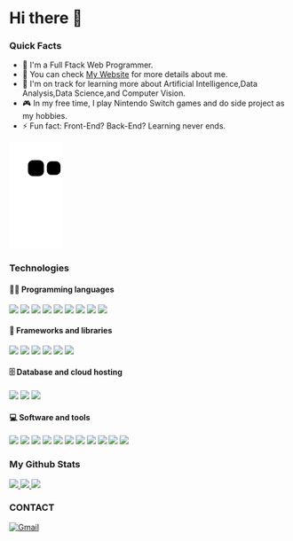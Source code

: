 # Hi there 👋
### Quick Facts
- 🔭  I'm a Full Ftack Web Programmer.
- 💬 You can check [My Website](https://hsu-hui.github.io/Resume/index.html) for more details about me.
- 🌱  I'm on track for learning more about Artificial Intelligence,Data Analysis,Data Science,and Computer Vision.
- 🎮  In my free time, I play Nintendo Switch games and do side project as my hobbies.
- ⚡ Fun fact: Front-End? Back-End? Learning never ends.

<!--
**Hsu-Hui/Hsu-Hui** is a ✨ _special_ ✨ repository because its `README.md` (this file) appears on your GitHub profile.

Here are some ideas to get you started:

- 🔭 I’m currently working on ...
- 🌱 I’m currently learning ...
- 👯 I’m looking to collaborate on ...
- 🤔 I’m looking for help with ...
- 💬 Ask me about ...
- 📫 How to reach me: ...
- 😄 Pronouns: ...
- ⚡ Fun fact: ...
-->

![snake svg](https://github.com/Hsu-Hui/Hsu-Hui/blob/output/github-contribution-grid-snake.svg)

### Technologies

#### 👩‍💻 Programming languages
<img src='https://img.shields.io/badge/JavaScript-F7DF1E?style=for-the-badge&logo=javascript&logoColor=black' height='25px'>
<img src='https://img.shields.io/badge/HTML5-E34F26?style=for-the-badge&logo=html5&logoColor=white' height='25px'>
<img src='https://img.shields.io/badge/bootstrap-%23563D7C.svg?style=for-the-badge&logo=bootstrap&logoColor=white' height='25px'>
<img src='https://img.shields.io/badge/CSS-239120?&style=for-the-badge&logo=css3&logoColor=white' 
height='25px'>
<img src='https://img.shields.io/badge/-Vue.js-%232c3e50?style=for-the-badge&logo=Vue.js' height='25px'>
<img src='https://img.shields.io/badge/Node.js-43853D?style=for-the-badge&logo=node.js&logoColor=white' height='25px'>
<img src='https://img.shields.io/badge/c%23-%23239120.svg?style=for-the-badge&logo=c-sharp&logoColor=white' height='25px'>
<img src='https://img.shields.io/badge/.NET-5C2D91?style=for-the-badge&logo=.net&logoColor=white' height='25px'>
<img src='https://img.shields.io/badge/-Python-000?style=for-the-badge&logo=python' height='25px'>


#### 🧰 Frameworks and libraries
<img src='https://img.shields.io/badge/TensorFlow-FF6F00?style=for-the-badge&logo=TensorFlow&logoColor=white' height='25px'>
<img src='https://img.shields.io/badge/Keras%20-%23D00000.svg?&style=for-the-badge&logo=Keras&logoColor=white' height='25px'>
<img src='https://img.shields.io/badge/pandas%20-%23150458.svg?&style=for-the-badge&logo=pandas&logoColor=white' height='25px'>
<img src='https://img.shields.io/badge/numpy%20-%23013243.svg?&style=for-the-badge&logo=numpy&logoColor=white' height='25px'>
<img src='https://img.shields.io/badge/Django-092E20?style=for-the-badge&logo=django&logoColor=white' height='25px'>
<img src='https://img.shields.io/badge/flask%20-%23000.svg?&style=for-the-badge&logo=flask&logoColor=white' height='25px'>

#### 🗄️ Database  and cloud hosting
<img src='https://img.shields.io/badge/-SQL-000?style=for-the-badge&logo=MySQL&logoColor=4479A1' height='25px'>
<img src='https://img.shields.io/badge/PostgreSQL-316192?style=for-the-badge&logo=postgresql&logoColor=white' height='25px'>
<img src='https://img.shields.io/badge/Heroku%20-%23430098.svg?style=for-the-badge&logo=heroku&logoColor=white' height='25px'>

#### 💻 Software and tools
<img src='https://img.shields.io/badge/git%20-%23F05033.svg?&style=for-the-badge&logo=git&logoColor=white' height='25px'>
<img src='https://img.shields.io/badge/github%20-%23121011.svg?&style=for-the-badge&logo=github&logoColor=white' height='25px'>
<img src='https://img.shields.io/badge/Postman-FF6C37?style=for-the-badge&logo=Postman&logoColor=white' height='25px'>
<img src='https://img.shields.io/badge/-VSCode-%23007ACC?style=for-the-badge&logo=visual-studio-code' height='25px'>
<img src='https://img.shields.io/badge/VisualStudio-5C2D91.svg?style=for-the-badge&logo=visual-studio&logoColor=white'>
<img src='https://img.shields.io/badge/Jupyter-F37626.svg?&style=for-the-badge&logo=Jupyter&logoColor=white' height='25px'>
<img src='https://img.shields.io/badge/PostgreSQL-316192?style=for-the-badge&logo=postgresql&logoColor=white' height='25px'>
<img src='https://img.shields.io/badge/Colab-00b56a.svg?&style=for-the-badge&logo=google-colab&logoColor=white' height='25px'>
<img src='https://img.shields.io/badge/Codepen-000000.svg?&style=for-the-badge&logo=codepen&logoColor=white' height='25px'>
<img src='https://img.shields.io/badge/-powerbi-05122A?style=for-the-badge&logo=powerbi' height='25px'>
<img src='https://img.shields.io/badge/-QGIS-05122A?style=for-the-badge&logo=QGIS' height='25px'>

<p align="center">
  <h3 text-align="center">My Github Stats</h3>
  <a href="https://github.com/Hsu-Hui">
    <img height="180em" src="https://github-readme-stats.vercel.app/api?username=Hsu-Hui&count_private=true&show_icons=true&hide_border=true&theme=github_dark&bg_color=00000000 "/>
    <img height="180em" src="https://github-readme-stats.vercel.app/api/top-langs?username=Hsu-Hui&count_private=true&show_icons=true&theme=github_dark&include_all_commits=true&hide=css,html&layout=compact&bg_color=00000000&border_color=00000000&langs_count=6"/>
    <img height="180em" src="https://github-readme-streak-stats.herokuapp.com/?user=Hsu-Hui&count_private=true&show_icons=true&theme=tokyonight&include_all_commits=true&background=00000000&border=00000000"/>
  </a>
</p>

### CONTACT
<a href="mailto:A3218484@gmail.com"><img alt="Gmail" src="https://img.shields.io/badge/Gmail-D14836?style=flat&logo=gmail&logoColor=white" height='25px'/></a>